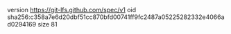 version https://git-lfs.github.com/spec/v1
oid sha256:c358a7e6d20dbf51cc870bfd00741ff9fc2487a05225282332e4066ad0294169
size 81
